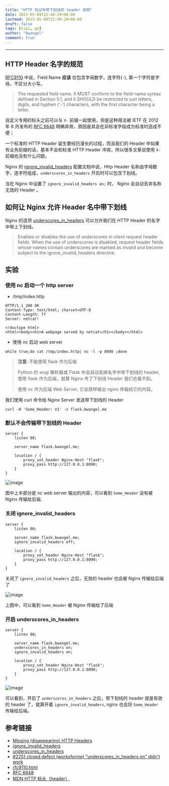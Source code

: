 ```yaml
---
title: "HTTP 协议中带下划线的 header 说明"
date: 2023-05-09T22:40:29+08:00
lastmod: 2023-05-09T22:40:29+08:00
draft: false
tags: [tips, go]
author: "bwangel"
comment: true
---
```


<!--more-->

---

## HTTP Header 名字的规范

[RFC9110](https://www.rfc-editor.org/rfc/rfc9110.html#fields.registry) 中说，Field Name __应该__ 仅包含字母数字，连字符(`-`), 第一个字符是字母，不区分大小写。

> The requested field name. It MUST conform to the field-name syntax defined in Section 5.1, and it SHOULD be restricted to just letters, digits, and hyphen ('-') characters, with the first character being a letter.

自定义专用的标头之前可以与 `X-` 前缀一起使用，但是这种用法被 IETF 在 2012 年 6 月发布的 [RFC 6648](https://datatracker.ietf.org/doc/html/rfc6648) 明确弃用，原因是其会在非标准字段成为标准时造成不便；

一个标准的 HTTP Header 诞生要经历漫长的过程，而且我们的 Header 中如果有业务前缀的话，基本不会和标准 HTTP Header 冲突，所以很多文章说使用 `X-` 前缀也没有什么问题。

Nginx 的 [ignore_invalid_headers](http://nginx.org/en/docs/http/ngx_http_core_module.html#ignore_invalid_headers) 配置文档中说，Http Header 名称由字母数字，连字符组成，`underscores_in_headers` 开启时可以包含下划线。

当在 Nginx 中设置了 `ignore_invalid_headers on;` 时， Nginx 会自动丢弃名称无效的 Header 。


## 如何让 Nginx 允许 Header 名中带下划线

Nginx 的选项 [underscores_in_headers](http://nginx.org/en/docs/http/ngx_http_core_module.html#underscores_in_headers) 可以允许我们在 HTTP Header 的名字中带上下划线。

> Enables or disables the use of underscores in client request header fields. When the use of underscores is disabled, request header fields whose names contain underscores are marked as invalid and become subject to the ignore_invalid_headers directive.

## 实验

### 使用 nc 启动一个 http server

- /tmp/index.http

```
HTTP/1.1 200 OK
Content-Type: text/html; charset=UTF-8
Content-Length: 77
Server: netcat!

<!doctype html>
<html><body><h1>A webpage served by netcat</h1></body></html>
```

- 使用 nc 启动 web server

```
while true;do cat /tmp/index.http| nc -l -p 8090 ;done
```

> __注意__: 不能使用 flask 作为后端
>
> Python 的 wsgi 解析器或 Flask 中会自动丢掉名字中带下划线的 header, 使用 flask 作为后端，就算 Nginx 传了下划线 Header 我们也看不到。
>
> 使用 nc 作为后端 Web Server, 它会原样输出 nginx 传输给它的内容。

我们使用 curl 命令给 Nginx Server 发送带下划线的 Header

```
curl -H 'Some_Header: V1' -s flask.bwangel.me
```

### 默认不会传输带下划线的 Header

```nginx
server {
    listen 80;

    server_name flask.bwangel.me;

    location / {
        proxy_set_header Nginx-Host "flask";
        proxy_pass http://127.0.0.1:8090;
    }
}
```

![image](https://github.com/bwangelme/bwangelme.github.io/assets/11701497/419ee40b-ffc6-4c69-9955-4358d6e8ac36)

图中上半部分是 nc web server 输出的内容，可以看到 `Some_Header` 没有被 Nginx 传输给后端.

### 关闭 ignore_invalid_headers

```nginx
server {
    listen 80;

    server_name flask.bwangel.me;
    ignore_invalid_headers off;

    location / {
        proxy_set_header Nginx-Host "flask";
        proxy_pass http://127.0.0.1:8090;
    }
}
```

关闭了 `ignore_invalid_headers` 之后，无效的 header 也会被 Nginx 传输给后端了

![image](https://github.com/bwangelme/bwangelme.github.io/assets/11701497/95b9f397-c1d7-4782-afd2-9971b45fa402)

上图中，可以看到 `Some_Header` 被 Nginx 传输给了后端

### 开启 underscores_in_headers

```
server {
    listen 80;

    server_name flask.bwangel.me;
    underscores_in_headers on;
    ignore_invalid_headers on;

    location / {
        proxy_set_header Nginx-Host "flask";
        proxy_pass http://127.0.0.1:8090;
    }
}
```

![image](https://github.com/bwangelme/bwangelme.github.io/assets/11701497/2bfeda6c-0c4e-4bc9-a1d7-9eb00a15fa3c)

可以看到，开启了 `underscores_in_headers` 之后，带下划线的 header 就是有效的 header 了，就算开着 `ignore_invalid_headers`, nginx 也会将 `Some_Header` 传输给后端。

## 参考链接

- [Missing (disappearing) HTTP Headers](https://www.nginx.com/resources/wiki/start/topics/tutorials/config_pitfalls/?highlight=underscores#missing-disappearing-http-headers)
- [ignore_invalid_headers](http://nginx.org/en/docs/http/ngx_http_core_module.html#ignore_invalid_headers)
- [underscores_in_headers](http://nginx.org/en/docs/http/ngx_http_core_module.html#underscores_in_headers)
- [#2251 closed defect (worksforme) "underscores_in_headers on" didn't work](https://trac.nginx.org/nginx/ticket/2251)
- [rfc9110.html](https://www.rfc-editor.org/rfc/rfc9110.html#fields.registry)
- [RFC 6648](https://datatracker.ietf.org/doc/html/rfc6648)
- [MDN HTTP 标头（header）](https://developer.mozilla.org/zh-CN/docs/Web/HTTP/Headers)
